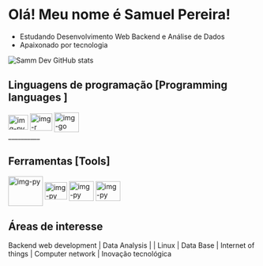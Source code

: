 # Olá! Meu nome é Samuel Pereira! 

- Estudando Desenvolvimento Web Backend e Análise de Dados
- Apaixonado por tecnologia


![Samm Dev GitHub stats](https://github-readme-stats.vercel.app/api?username=sammdev100&show_icons=true&bg_color=00000000)

## Linguagens de programação [Programming languages ]
<div style="display inline_block">
  <img align="center" alt="img-py" height="30" width="40" src="https://cdn.jsdelivr.net/gh/devicons/devicon@latest/icons/python/python-plain.svg"/>
  <img align="center" alt="img-r" height="35" width="45" src="https://cdn.jsdelivr.net/gh/devicons/devicon@latest/icons/r/r-plain.svg"/>
  <!-- <img align="center" alt="img-go" height="50" width="60" src="https://cdn.jsdelivr.net/gh/devicons/devicon@latest/icons/go/go-original-wordmark.svg"/> -->
  <img align="center" alt="img-go" height="40" width="50" src="https://cdn.jsdelivr.net/gh/devicons/devicon@latest/icons/azuresqldatabase/azuresqldatabase-original.svg" />
          
</div>
__________

## **Ferramentas [Tools]**
<div style="display inline_block">
  <img align="center" alt="img-py" height="60" width="70" src="https://cdn.jsdelivr.net/gh/devicons/devicon@latest/icons/mysql/mysql-original-wordmark.svg"/>
  <img align="center" alt="img-py" height="35" width="45" src="https://cdn.jsdelivr.net/gh/devicons/devicon@latest/icons/rstudio/rstudio-original.svg"/>
  <img align="center" alt="img-py" height="40" width="50" src="https://cdn.jsdelivr.net/gh/devicons/devicon@latest/icons/notion/notion-original.svg"/>
  <img align="center" alt="img-py" height="40" width="50" src="https://cdn.jsdelivr.net/gh/devicons/devicon@latest/icons/ubuntu/ubuntu-original.svg"/>
</div>

## **Áreas de interesse**
Backend web development | Data Analysis | | Linux | Data Base | Internet of things | Computer network | Inovação tecnológica
